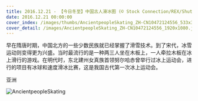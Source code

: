 ```yaml
---
title: 2016.12.21 - 【今日冬至】中国古人滑冰图 (© Stock Connection/REX/Shutterstock)
date: 2016.12.21 00:00:00
cover_index: /images/thumbs/AncientpeopleSkating_ZH-CN10472124556_533x300.jpg
cover_detail: /images/AncientpeopleSkating_ZH-CN10472124556_1920x1080.jpg
---
```


早在隋唐时期，中国北方的一些少数民族就已经掌握了滑雪技术。到了宋代，冰雪运动则变得更为兴盛。当时最流行的是一种两三人坐在木板上，一人牵拉木板在冰上滑行的游戏。在明代时，东北建州女真族首领努尔哈赤曾举行过冰上运动会，进行的项目有冰球和速度滑冰比赛，这是我国古代第一次冰上运动会。

亚洲

![AncientpeopleSkating](/images/AncientpeopleSkating_ZH-CN10472124556_1920x1080.jpg)
